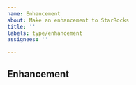 ```yaml
---
name: Enhancement
about: Make an enhancement to StarRocks
title: ''
labels: type/enhancement
assignees: ''

---
```


## Enhancement
